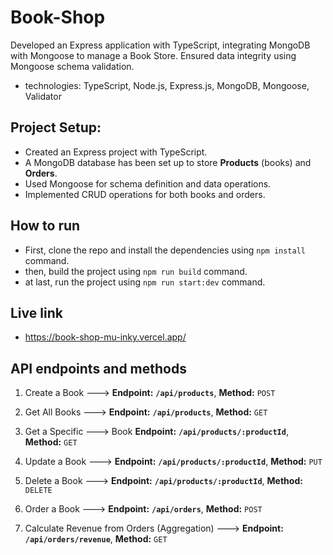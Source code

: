 # Book-Shop

Developed an Express application with TypeScript, integrating MongoDB with Mongoose to manage a Book Store. Ensured data integrity using Mongoose schema validation.

- technologies: TypeScript, Node.js, Express.js, MongoDB, Mongoose, Validator

## Project Setup:

- Created an Express project with TypeScript.
- A MongoDB database has been set up to store **Products** (books) and **Orders**.
- Used Mongoose for schema definition and data operations.
- Implemented CRUD operations for both books and orders.

## How to run

- First, clone the repo and install the dependencies using `npm install` command.
- then, build the project using `npm run build` command.
- at last, run the project using `npm run start:dev` command.

## Live link

- https://book-shop-mu-inky.vercel.app/

## API endpoints and methods

1. Create a Book ---> **Endpoint:** **`/api/products`**, **Method:** `POST`

2. Get All Books ---> **Endpoint:** **`/api/products`**, **Method:** `GET`

3. Get a Specific ---> Book **Endpoint:** **`/api/products/:productId`**, **Method:** `GET`

4. Update a Book ---> **Endpoint:** **`/api/products/:productId`**, **Method:** `PUT`

5. Delete a Book ---> **Endpoint:** **`/api/products/:productId`**, **Method:** `DELETE`

6. Order a Book ---> **Endpoint:** **`/api/orders`**, **Method:** `POST`

7. Calculate Revenue from Orders (Aggregation) ---> **Endpoint:** **`/api/orders/revenue`**, **Method:** `GET`
